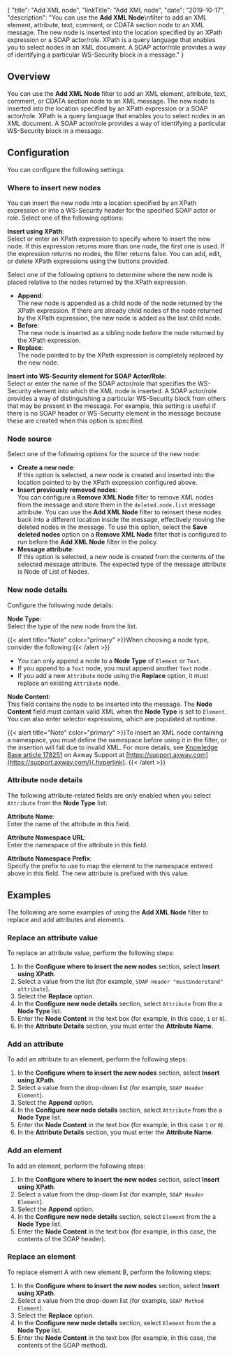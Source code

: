 {
"title": "Add XML node",
"linkTitle": "Add XML node",
"date": "2019-10-17",
"description": "You can use the **Add XML Node**\\nfilter to add an XML element, attribute, text, comment, or CDATA section node to an XML message. The new node is inserted into the location specified by an XPath expression or a SOAP actor/role. XPath is a query language that enables you to select nodes in an XML document. A SOAP actor/role provides a way of identifying a particular WS-Security block in a message."
}
﻿
<div id="p_conversion_add_node_overview">

Overview
--------

You can use the **Add XML Node**
filter to add an XML element, attribute, text, comment, or CDATA section node to an XML message. The new node is inserted into the location specified by an XPath expression or a SOAP actor/role. XPath is a query language that enables you to select nodes in an XML document. A SOAP actor/role provides a way of identifying a particular WS-Security block in a message.

</div>

<div id="p_conversion_add_node_gen_conf">

Configuration
-------------

You can configure the following settings.

<div id="p_conversion_add_node_location_">

### Where to insert new nodes

You can insert the new node into a location specified by an XPath expression or into a WS-Security header for the specified SOAP actor or role. Select one of the following options:

**Insert using XPath**:\
Select or enter an XPath expression to specify where to insert the new node. If this expression returns more than one node, the first one is used. If the expression returns no nodes, the filter returns false. You can add, edit, or delete XPath expressions using the buttons provided.

Select one of the following options to determine where the new node is placed relative to the nodes returned by the XPath expression.

-   **Append**:\
    The new node is appended as a child node of the node returned by the XPath expression. If there are already child nodes of the node returned by the XPath expression, the new node is added as the last child node.
-   **Before**:\
    The new node is inserted as a sibling node before the node returned by the XPath expression.
-   **Replace**:\
    The node pointed to by the XPath expression is completely replaced by the new node.

**Insert into WS-Security element for SOAP Actor/Role**:\
Select or enter the name of the SOAP actor/role that specifies the WS-Security element into which the XML node is inserted. A SOAP actor/role provides a way of distinguishing a particular WS-Security block from others that may be present in the message. For example, this setting is useful if there is no SOAP header or WS-Security element in the message because these are created when this option is specified.

</div>

<div id="p_conversion_add_node_source">

### Node source

Select one of the following options for the source of the new node:

-   **Create a new node**:\
    If this option is selected, a new node is created and inserted into the location pointed to by the XPath expression configured above.
-   **Insert previously removed nodes**:\
    You can configure a **Remove XML Node**
    filter to remove XML nodes from the message and store them in the `deleted.node.list`
    message attribute. You can use the **Add XML Node**
    filter to reinsert these nodes back into a different location inside the message, effectively moving the deleted nodes in the message. To use this option, select the **Save deleted nodes**
    option on a **Remove XML Node**
    filter that is configured to run before the **Add XML Node**
    filter in the policy.
-   **Message attribute**:\
    If this option is selected, a new node is created from the contents of the selected message attribute. The expected type of the message attribute is Node of List of Nodes.

</div>

<div id="p_conversion_add_node_details">

### New node details

Configure the following node details:

**Node Type**:\
Select the type of the new node from the list.

{{< alert title="Note" color="primary" >}}When choosing a node type, consider the following:{{< /alert >}}
<div class="indentTable">

-   You can only append a node to a **Node Type**
    of `Element`
    or `Text`.
-   If you append to a `Text`
    node, you must append another `Text`
    node.
-   If you add a new `Attribute`
    node using the **Replace**
    option, it must replace an existing `Attribute`
    node.

</div>

**Node Content**:\
This field contains the node to be inserted into the message. The **Node Content**
field must contain valid XML when the **Node Type**
is set to `Element`. You can also enter selector expressions, which are populated at runtime.

{{< alert title="Note" color="primary" >}}To insert an XML node containing a namespace, you must define the namespace before using it in the filter, or the insertion will fail due to invalid XML. For more details, see [Knowledge Base article 178251](https://support.axway.com/en/articles/article-details/id/178251) on Axway Support at [https://support.axway.com](https://support.axway.com/){.hyperlink}. {{< /alert >}}

</div>

<div id="p_conversion_add_node_attribute">

### Attribute node details

The following attribute-related fields are only enabled when you select `Attribute`
from the **Node Type**
list:

**Attribute Name**:\
Enter the name of the attribute in this field.

**Attribute Namespace URL**:\
Enter the namespace of the attribute in this field.

**Attribute Namespace Prefix**:\
Specify the prefix to use to map the element to the namespace entered above in this field. The new attribute is prefixed with this value.

</div>

</div>

<div id="p_conversion_add_node_examples">

Examples
--------

The following are some examples of using the **Add XML Node**
filter to replace and add attributes and elements.

<div>

### Replace an attribute value

To replace an attribute value, perform the following steps:

1.  In the **Configure where to insert the new nodes**
    section, select **Insert using XPath**.
2.  Select a value from the list (for example, `SOAP Header "mustUnderstand" attribute`).
3.  Select the **Replace**
    option.
4.  In the **Configure new node details**
    section, select `Attribute`
    from the a **Node Type**
    list.
5.  Enter the **Node Content**
    in the text box (for example, in this case, `1`
    or `0`).
6.  In the **Attribute Details**
    section, you must enter the **Attribute Name**.

</div>

<div>

### Add an attribute

To add an attribute to an element, perform the following steps:

1.  In the **Configure where to insert the new nodes**
    section, select **Insert using XPath**.
2.  Select a value from the drop-down list (for example, `SOAP Header Element`).
3.  Select the **Append**
    option.
4.  In the **Configure new node details**
    section, select `Attribute`
    from the a **Node Type**
    list.
5.  Enter the **Node Content**
    in the text box (for example, in this case `1`
    or `0`).
6.  In the **Attribute Details**
    section, you must enter the **Attribute Name**.

</div>

<div>

### Add an element

To add an element, perform the following steps:

1.  In the **Configure where to insert the new nodes**
    section, select **Insert using XPath**.
2.  Select a value from the drop-down list (for example, `SOAP Header Element`).
3.  Select the **Append**
    option.
4.  In the **Configure new node details**
    section, select `Element`
    from the a **Node Type**
    list.
5.  Enter the **Node Content**
    in the text box (for example, in this case, the contents of the SOAP header).

</div>

<div>

### Replace an element

To replace element A with new element B, perform the following steps:

1.  In the **Configure where to insert the new nodes**
    section, select **Insert using XPath**.
2.  Select a value from the drop-down list (for example, `SOAP Method Element`).
3.  Select the **Replace**
    option.
4.  In the **Configure new node details**
    section, select `Element`
    from the a **Node Type**
    list.
5.  Enter the **Node Content**
    in the text box (for example, in this case, the contents of the SOAP method).

</div>

</div>
